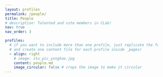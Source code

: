 ```yaml
---
layout: profiles
permalink: /people/
title: People
# description: Talented and cute members in CLab!
nav: true
nav_order: 3

profiles:
  # if you want to include more than one profile, just replicate the following block
  # and create one content file for each profile inside _pages/
  - align: right
    # image: stu_pic_yonghao.jpg
    content: people.md
    image_circular: false # crops the image to make it circular
---
```





